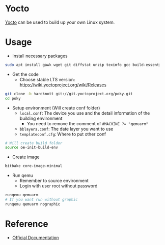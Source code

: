 # Yocto

[Yocto](https://www.yoctoproject.org/) can be used to build up your own Linux system.

# Usage

* Install necessary packages

```bash
sudo apt install gawk wget git diffstat unzip texinfo gcc build-essential chrpath socat cpio python3 python3-pip python3-pexpect xz-utils debianutils iputils-ping python3-git python3-jinja2 libegl1-mesa libsdl1.2-dev pylint3 xterm python3-subunit mesa-common-dev zstd liblz4-tool
```

* Get the code
  - Choose stable LTS version: https://wiki.yoctoproject.org/wiki/Releases

```bash
git clone -b hardknott git://git.yoctoproject.org/poky.git
cd poky
```

* Setup environment (Will create conf folder)
  - `local.conf`: The device you use and the detail information of the building environment
    - You need to remove the comment of `#MACHINE ?= "qemuarm"`
  - `bblayers.conf`: The date layer you want to use
  - `templateconf.cfg`: Where to put other conf

```bash
# Will create build folder
source oe-init-build-env
```

* Create image

```bash
bitbake core-image-minimal
```

* Run qemu
  - Remember to source environment
  - Login with user root without password

```bash
runqemu qemuarm
# If you want run without graphic
runqemu qemuarm nographic
```

# Reference

* [Official Documentation](https://docs.yoctoproject.org/current/index.html)
